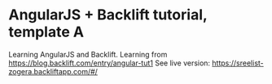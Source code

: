 AngularJS + Backlift tutorial, template A
======================

Learning AngularJS and Backlift. 
Learning from https://blog.backlift.com/entry/angular-tut1
See live version: https://sreelist-zogera.backliftapp.com/#/
